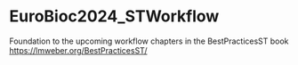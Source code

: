 # EuroBioc2024_STWorkflow
Foundation to the upcoming workflow chapters in the BestPracticesST book https://lmweber.org/BestPracticesST/
